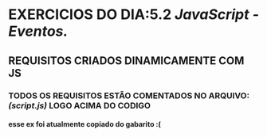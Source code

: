 # EXERCICIOS DO DIA:5.2 *JavaScript - Eventos.*
## REQUISITOS CRIADOS DINAMICAMENTE COM JS
### TODOS OS REQUISITOS ESTÃO COMENTADOS NO ARQUIVO:*(script.js)* LOGO ACIMA DO CODIGO
#### esse ex foi atualmente copiado do gabarito :( 